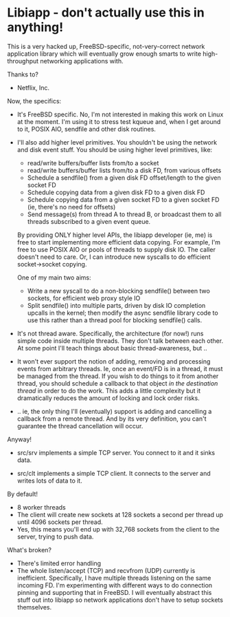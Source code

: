 Libiapp - don't actually use this in anything!
==============================================

This is a very hacked up, FreeBSD-specific, not-very-correct network
application library which will eventually grow enough smarts to write
high-throughput networking applications with.

Thanks to?

* Netflix, Inc.

Now, the specifics:

* It's FreeBSD specific.  No, I'm not interested in making this
  work on Linux at the moment.  I'm using it to stress test kqueue
  and, when I get around to it, POSIX AIO, sendfile and other
  disk routines.

* I'll also add higher level primitives.  You shouldn't be using
  the network and disk event stuff.  You should be using higher
  level primitives, like:

  + read/write buffers/buffer lists from/to a socket
  + read/write buffers/buffer lists from/to a disk FD, from various
    offsets
  + Schedule a sendfile() from a given disk FD offset/length to
    the given socket FD
  + Schedule copying data from a given disk FD to a given disk FD
  + Schedule copying data from a given socket FD to a given socket
    FD (ie, there's no need for offsets)
  + Send message(s) from thread A to thread B, or broadcast them
    to all threads subscribed to a given event queue.

  By providing ONLY higher level APIs, the libiapp developer (ie, me)
  is free to start implementing more efficient data copying.
  For example, I'm free to use POSIX AIO or pools of threads to
  supply disk IO.  The caller doesn't need to care.  Or, I can
  introduce new syscalls to do efficient socket->socket copying.

  One of my main two aims:

  * Write a new syscall to do a non-blocking sendfile() between
    two sockets, for efficient web proxy style IO
  * Split sendfile() into multiple parts, driven by disk IO
    completion upcalls in the kernel; then modify the async
    sendfile library code to use this rather than a thread pool
    for blocking sendfile() calls.

* It's not thread aware.  Specifically, the architecture (for now!)
  runs simple code inside multiple threads.  They don't talk
  between each other.  At some point I'll teach things about basic
  thread-awareness, but ..

* It won't ever support the notion of adding, removing and processing
  events from arbitrary threads.  Ie, once an event/FD is in a thread,
  it must be managed from the thread.  If you wish to do things to it
  from another thread, you should schedule a callback to that object
  _in the destination thread_ in order to do the work.  This adds a
  little complexity but it dramatically reduces the amount of locking
  and lock order risks.

* .. ie, the only thing I'll (eventually) support is adding and
  cancelling a callback from a remote thread.  And by its very definition,
  you can't guarantee the thread cancellation will occur.

Anyway!

* src/srv implements a simple TCP server.  You connect to it and it
  sinks data.

* src/clt implements a simple TCP client.  It connects to the server
  and writes lots of data to it.

By default!

* 8 worker threads
* The client will create new sockets at 128 sockets a second per thread
  up until 4096 sockets per thread.
* Yes, this means you'll end up with 32,768 sockets from the client
  to the server, trying to push data.

What's broken?

* There's limited error handling
* The whole listen/accept (TCP) and recvfrom (UDP) currently is inefficient.
  Specifically, I have multiple threads listening on the same incoming FD.
  I'm experimenting with different ways to do connection pinning and
  supporting that in FreeBSD.  I will eventually abstract this stuff out
  into libiapp so network applications don't have to setup sockets themselves.

